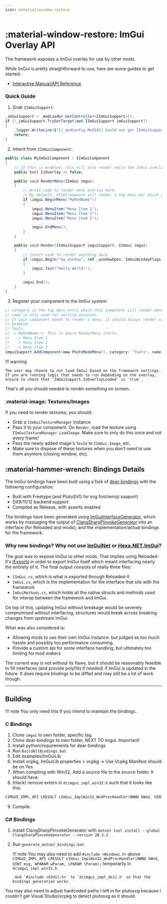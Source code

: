 ```yaml
---
icon: material/window-restore
---
```


# :material-window-restore: ImGui Overlay API

The framework exposes a ImGui overlay for use by other mods. 

While ImGui is pretty straightforward to use, here are some guides to get started:

* [Interactive Manual/API Reference](https://pthom.github.io/imgui_manual_online/manual/imgui_manual.html)

### Quick Guide

1. Grab `IImGuiSupport`:
```csharp
_imGuiSupport = _modLoader.GetController<IImGuiSupport>();
if (!_imGuiSupport.TryGetTarget(out IImGuiSupport imGuiSupport))
{
    _logger.WriteLine($"[{_modConfig.ModId}] Could not get IImGuiSupport.");
    return;
}
```

2. Inherit from `IImGuiComponent`:
```csharp
public class MyImGuiComponent : IImGuiComponent
{
    // If this is enabled, this will also render while the ImGui overlay is currently hidden
    public bool IsOverlay => false;

    public void RenderMenu(IImGui imgui)
    {
        // Write code to render menu entries here.
        // By default, FF16Framework will render a top menu bar which you can add elements to.
        if (imgui.BeginMenu("MyModName"))
        {
            imgui.MenuItem("Menu Item 1");
            imgui.MenuItem("Menu Item 2");
            imgui.MenuItem("Menu Item 3");

            imgui.EndMenu();
        }
    }

    public void Render(IImGuiSupport imguiSupport, IImGui imgui)
    {
        // Insert code to render anything here.
        if (imgui.Begin("my_window", ref _windowOpen, ImGuiWindowFlags.ImGuiWindowFlags_None))
        {
            imgui.Text("Hello World!");
        }

        imgui.End();
    }
}
```

3. Register your component to the ImGui system:
```csharp
// category is the top menu entry which this component will render menu items to.
// name is only used for sorting purposes.
// If your component needs to render a menu, it should always render a sub-group, for clarity.
// Example:
// Tools
// -> MyModName <- This is where RenderMenu starts.
//   -> Menu Item 1
//   -> Menu Item 2
//   -> Menu Item 3
imguiSupport.AddComponent(new PhotoModeMenu(), category: "Tools", name: "MyModName");
```

!!! warning

    The user may choose to not load ImGui based on the framework settings. If you are running logic that needs to run depending on the overlay, ensure to check that `ImGuiSupport.IsOverlayLoaded` is `true`.

That's all you should needed to render something on screen.

### :material-image: Textures/Images

If you need to render textures, you should:

* Grab a `IImGuiTextureManager` instance
* Pass it to your component. On `Render`, load the texture using `IImGuiTextureManager.LoadImage`. Make sure to only do this once and not every frame!
* Pass the newly added image's `TexId` to `IImGui.Image`, etc.
* Make sure to dispose of these textures when you don't need to use them anymore (closing window, etc).

## :material-hammer-wrench: Bindings Details

The ImGui bindings have been built using a fork of [dear-bindings](https://github.com/Nenkai/dear_bindings) with the following configuration:

* Built with Freetype (and PlutoSVG for svg font/emoji support)
* DX9/11/12 backend support
* Compiled as Release, with asserts enabled

The bindings have been generated using [ImGuiInterfaceGenerator](https://github.com/Nenkai/FF16Framework/tree/imgui/ImGuiInterfaceGenerator), which works by massaging the output of [ClangSharpPInvokeGenerator](https://github.com/dotnet/ClangSharp) into an interface (for Reloaded and mods), and the implementation/actual bindings for the framework.

### Why new bindings? Why not use [ImGuiNet](https://github.com/ImGuiNET/ImGui.NET) or [Hexa.NET.ImGui](https://github.com/HexaEngine/Hexa.NET.ImGui)?

The goal was to expose ImGui to other mods. That implies using Reloaded-II's [IExports](https://reloaded-project.github.io/Reloaded-II/DependencyInjection_Publisher/) in order to export ImGui itself which meant interfacing nearly the entirety of it. The final output consists of really three files:

* `IImGui.cs`, which is what is exported through Reloaded-II
* `ImGui.cs`, which is the implementation for the interface that sits with the framework
* `ImGuiMethods.cs`, which holds all the native structs and methods used for interop between the framework and ImGui.

On top of this, updating ImGui without breakage would be severely compromised without interfacing; structures would break across breaking changes from upstream ImGui.

What was also considered is:

* Allowing mods to use their own ImGui instance: but judged as too much hassle and possibly too performance consuming.
* Provide a custom api for some interface handling, but ultimately too limiting for mod makers

The current way is not without its flaws, but it should be reasonably feasible to fill interfaces (and provide polyfills if needed) if ImGui is updated in the future. It does require bindings to be diffed and may still be a lot of work though.

---

## Building

!!! note
    You only need this if you intend to maintain the bindings.

### C Bindings

1. Clone `imgui` to own folder, specific tag.
2. Clone dear-bindings to own folder, NEXT TO imgui. Important!
3. Install python/requirements for dear-bindings
4. Run `BuildAllBindings.bat`
5. Edit examples/ImGuiLib
6. Install vcpkg, ImGuiLib properties > vcpkg -> Use Vcpkg Manifest should be on Yes
7. When compiling with Win32, Add a source file to the source folder. It should have:
8. (Hack) remove extern in `dcimgui_impl_win32.h` such that it looks like this:
```cpp
CIMGUI_IMPL_API LRESULT cImGui_ImplWin32_WndProcHandler(HWND hWnd, UINT msg, WPARAM wParam, LPARAM lParam);
```
9. Compile.

### C# Bindings

1. Install ClangSharpPInvokeGenerator with `dotnet tool install --global ClangSharpPInvokeGenerator --version 20.1.2`
2. Run `generate_dotnet_bindings.bat`.

    !!! note
        You may also need to add `#include <Windows.h>` above `CIMGUI_IMPL_API LRESULT cImGui_ImplWin32_WndProcHandler(HWND hWnd, UINT msg, WPARAM wParam, LPARAM lParam);`     temporarily in `dcimgui_impl_win32.h`

        And `#include <d3d11.h>` to `dcimgui_impl_dx11.h` so that the bindings generation works.

You may also need to adjust hardcoded paths I left in for plutosvg because I couldn't get Visual Studio/vcpkg to detect plutosvg as it should.